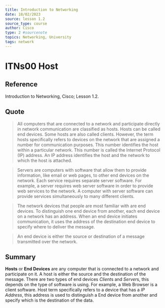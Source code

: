 ```yaml
---
title: Introduction to Networking
date: 18/02/2023
source: lesson 1.2
source_type: course
author: Cisco
type: 2 #sourcenote
topics: Networking, University
tags: network
---
```

# ITNs00 Host

## **Reference**
Introduction to Networking, Cisco; Lesson 1.2.

## **Quote**
> All computers that are connected to a network and participate directly in network communication are classified as hosts. Hosts can be called end devices. Some hosts are also called clients. However, the term hosts specifically refers to devices on the network that are assigned a number for communication purposes. This number identifies the host within a particular network. This number is called the Internet Protocol (IP) address. An IP address identifies the host and the network to which the host is attached.

> Servers are computers with software that allow them to provide information, like email or web pages, to other end devices on the network. Each service requires separate server software. For example, a server requires web server software in order to provide web services to the network. A computer with server software can provide services simultaneously to many different clients.

> The network devices that people are most familiar with are end devices. To distinguish one end device from another, each end device on a network has an address. When an end device initiates communication, it uses the address of the destination end device to specify where to deliver the message.

> An end device is either the source or destination of a message transmitted over the network.

## **Summary**
**Hosts** or **End Devices** are any computer that is connected to a network and participate on it. A host is either the source and the destination of the message. There are two types of end devices *Client*s and *Server*s, this depends on the type of software is using. For example, a Web Browser is a client software. Host term specifically refers to a device that has a *IP Address*, this address is used to distinguish a End device from another and specify which is the destination of the data.
